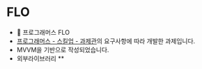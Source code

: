 # FLO
* 🎵 프로그래머스 FLO
* [프로그래머스 - 스킬업 - 과제관](https://programmers.co.kr/skill_check_assignments)의 요구사항에 따라 개발한 과제입니다.
* MVVM을 기반으로 작성되었습니다.
* 외부라이브러리
** 
